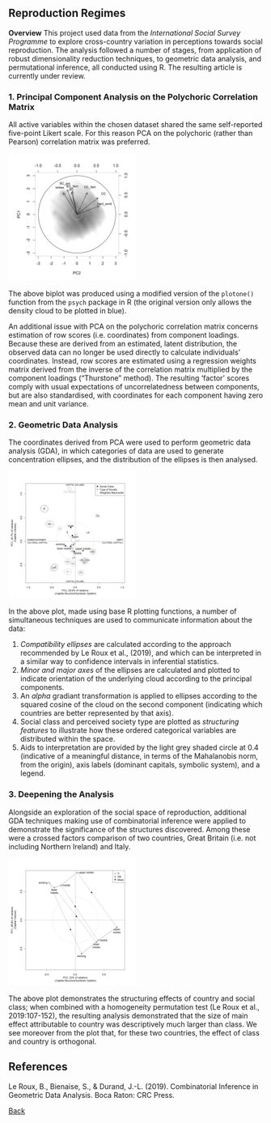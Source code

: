 ## Reproduction Regimes

**Overview** This project used data from the *International Social Survey Programme* to explore cross-country variation in perceptions towards social reproduction. The analysis followed a number of stages, from application of robust dimensionality reduction techniques, to geometric data analysis, and permutational inference, all conducted using R. The resulting article is currently under review.

### 1. Principal Component Analysis on the Polychoric Correlation Matrix

All active variables within the chosen dataset shared the same self-reported five-point Likert scale. For this reason PCA on the polychoric (rather than Pearson) correlation matrix was preferred.

<img src="images/components.png?raw=true" width = "50%" height = "50%"/>

The above biplot was produced using a modified version of the `plotone()` function from the `psych` package in R (the original version only allows the density cloud to be plotted in blue).

An additional issue with PCA on the polychoric correlation matrix concerns estimation of row scores (i.e. coordinates) from component loadings. Because these are derived from an estimated, latent distribution, the observed data can no longer be used directly to calculate individuals’ coordinates. Instead, row scores are estimated using a regression weights matrix derived from the inverse of the correlation matrix multiplied by the component loadings (“Thurstone” method). The resulting ‘factor’ scores comply with usual expectations of uncorrelatedness between components, but are also standardised, with coordinates for each component having zero mean and unit variance.

### 2. Geometric Data Analysis

The coordinates derived from PCA were used to perform geometric data analysis (GDA), in which categories of data are used to generate concentration ellipses, and the distribution of the ellipses is then analysed. 

<img src="images/rep_reg.png?raw=true" width = "50%" height = "50%"/>

In the above plot, made using base R plotting functions, a number of simultaneous techniques are used to communicate information about the data: 

1. *Compatibility ellipses* are calculated according to the approach recommended by Le Roux et al., (2019), and which can be interpreted in a similar way to confidence intervals in inferential statistics. 
2. *Minor and major axes* of the ellipses are calculated and plotted to indicate orientation of the underlying cloud according to the principal components. 
3. An *alpha* gradiant transformation is applied to ellipses according to the squared cosine of the cloud on the second component (indicating which countries are better represented by that axis). 
4. Social class and perceived society type are plotted as *structuring features* to illustrate how these ordered categorical variables are distributed within the space.  
5. Aids to interpretation are provided by the light grey shaded circle at 0.4 (indicative of a meaningful distance, in terms of the Mahalanobis norm, from the origin), axis labels (dominant capitals, symbolic system), and a legend.

### 3. Deepening the Analysis

Alongside an exploration of the social space of reproduction, additional GDA techniques making use of combinatorial inference were applied to demonstrate the significance of the structures discovered. Among these were a crossed factors comparison of two countries, Great Britain (i.e. not including Northern Ireland) and Italy.

<img src="images/cross_fac.png?raw=true" width = "50%" height = "50%"/>

The above plot demonstrates the structuring effects of country and social class; when combined with a homogeneity permutation test (Le Roux et al., 2019:107-152), the resulting analysis demonstrated that the size of main effect attributable to country was descriptively much larger than class. We see moreover from the plot that, for these two countries, the effect of class and country is orthogonal.

## References

Le Roux, B., Bienaise, S., & Durand, J.-L. (2019). Combinatorial Inference in Geometric Data Analysis. Boca Raton: CRC Press.

[Back](/index)

